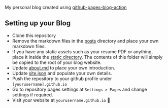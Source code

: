 My personal blog created using [github-pages-blog-action](https://github.com/kamranahmedse/github-pages-blog-action)

## Setting up your Blog

* Clone this repository
* Remove the markdown files in the [posts](https://github.com/kamranahmedse/kamranahmedse.github.io/tree/master/posts) directory and place your own markdown files.
* If you have any static assets such as your resume PDF or anything, place it inside the [static directory](https://github.com/kamranahmedse/kamranahmedse.github.io/tree/master/static). The contents of this folder will simply be copied to the root of your blog website.
* Update [about.md](https://github.com/kamranahmedse/kamranahmedse.github.io/blob/master/about.md) to place your own introduction.
* Update [site.json](https://github.com/kamranahmedse/kamranahmedse.github.io/blob/master/site.json) and populate your own details.
* Push the repository to your github profile under `[yourusername].github.io`
* Go to repository pages settings at `Settings > Pages` and change settings if required.
* Visit your website at `yourusername.github.io` 🎊
